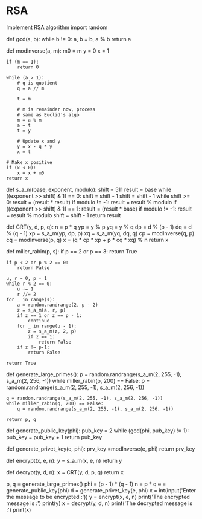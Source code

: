 # RSA
Implement RSA algorithm
import random


def gcd(a, b):
    while b != 0:
        a, b = b, a % b
    return a


def modInverse(a, m):
    m0 = m
    y = 0
    x = 1

    if (m == 1):
        return 0

    while (a > 1):
        # q is quotient
        q = a // m

        t = m

        # m is remainder now, process
        # same as Euclid's algo
        m = a % m
        a = t
        t = y

        # Update x and y
        y = x - q * y
        x = t

    # Make x positive
    if (x < 0):
        x = x + m0
    return x


def s_a_m(base, exponent, modulo):
    shift = 511
    result = base
    while ((exponent >> shift) & 1) == 0:
        shift = shift - 1
    shift = shift - 1
    while shift >= 0:
        result = (result * result)
        if modulo != -1:
            result = result % modulo
        if ((exponent >> shift) & 1) == 1:
            result = (result * base)
            if modulo != -1:
                result = result % modulo
        shift = shift - 1
    return result


def CRT(y, d, p, q):
    n = p * q
    yp = y % p
    yq = y % q
    dp = d % (p - 1)
    dq = d % (q - 1)
    xp = s_a_m(yp, dp, p)
    xq = s_a_m(yq, dq, q)
    cp = modInverse(q, p)
    cq = modInverse(p, q)
    x = (q * cp * xp + p * cq * xq) % n
    return x


def miller_rabin(p, s):
    if p == 2 or p == 3:
        return True

    if p < 2 or p % 2 == 0:
        return False

    u, r = 0, p - 1
    while r % 2 == 0:
        u += 1
        r //= 2
    for _ in range(s):
        a = random.randrange(2, p - 2)
        z = s_a_m(a, r, p)
        if z == 1 or z == p - 1:
            continue
        for _ in range(u - 1):
            z = s_a_m(z, 2, p)
            if z == 1:
                return False
        if z != p-1:
            return False

    return True


def generate_large_primes():
    p = random.randrange(s_a_m(2, 255, -1), s_a_m(2, 256, -1))
    while miller_rabin(p, 200) == False:
        p = random.randrange(s_a_m(2, 255, -1), s_a_m(2, 256, -1))

    q = random.randrange(s_a_m(2, 255, -1), s_a_m(2, 256, -1))
    while miller_rabin(q, 200) == False:
        q = random.randrange(s_a_m(2, 255, -1), s_a_m(2, 256, -1))

    return p, q


def generate_public_key(phi):
    pub_key = 2
    while (gcd(phi, pub_key) != 1):
        pub_key = pub_key + 1
    return pub_key

def generate_privet_key(e, phi):
    prv_key =modInverse(e, phi)
    return prv_key

def encrypt(x, e, n):
    y = s_a_m(x, e, n)
    return y


def decrypt(y, d, n):
    x = CRT(y, d, p, q)
    return x


p, q = generate_large_primes()
phi = (p - 1) * (q - 1)
n = p * q
e = generate_public_key(phi)
d = generate_privet_key(e, phi)
x = int(input('Enter the message to be encrypted :'))
y = encrypt(x, e, n)
print('The encrypted message is :')
print(y)
x = decrypt(y, d, n)
print('The decrypted message is :')
print(x)
